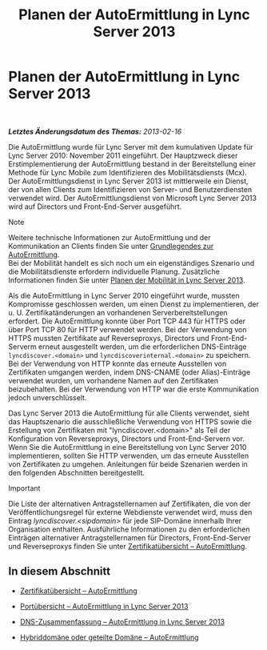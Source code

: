 ﻿---
title: Planen der AutoErmittlung in Lync Server 2013
TOCTitle: Planen der AutoErmittlung in Lync Server 2013
ms:assetid: 51f1ff94-1d64-4e6d-a878-b86fa07edc2d
ms:mtpsurl: https://technet.microsoft.com/de-de/library/JJ945628(v=OCS.15)
ms:contentKeyID: 52056335
ms.date: 05/19/2016
mtps_version: v=OCS.15
ms.translationtype: HT
---

# Planen der AutoErmittlung in Lync Server 2013

 

_**Letztes Änderungsdatum des Themas:** 2013-02-16_

Die AutoErmittlung wurde für Lync Server mit dem kumulativen Update für Lync Server 2010: November 2011 eingeführt. Der Hauptzweck dieser Erstimplementierung der AutoErmittlung bestand in der Bereitstellung einer Methode für Lync Mobile zum Identifizieren des Mobilitätsdiensts (Mcx). Der AutoErmittlungsdienst in Lync Server 2013 ist mittlerweile ein Dienst, der von allen Clients zum Identifizieren von Server- und Benutzerdiensten verwendet wird. Der AutoErmittlungsdienst von Microsoft Lync Server 2013 wird auf Directors und Front-End-Server ausgeführt.


> [!NOTE]
> Weitere technische Informationen zur AutoErmittlung und der Kommunikation an Clients finden Sie unter <A href="lync-server-2013-understanding-autodiscover.md">Grundlegendes zur AutoErmittlung</A>.<BR>Bei der Mobilität handelt es sich noch um ein eigenständiges Szenario und die Mobilitätsdienste erfordern individuelle Planung. Zusätzliche Informationen finden Sie unter <A href="lync-server-2013-planning-for-mobility.md">Planen der Mobilität in Lync Server&nbsp;2013</A>.



Als die AutoErmittlung in Lync Server 2010 eingeführt wurde, mussten Kompromisse geschlossen werden, um einen Dienst zu implementieren, der u. U. Zertifikatänderungen an vorhandenen Serverbereitstellungen erfordert. Die AutoErmittlung konnte über Port TCP 443 für HTTPS oder über Port TCP 80 für HTTP verwendet werden. Bei der Verwendung von HTTPS mussten Zertifikate auf Reverseproxys, Directors und Front-End-Serverm erneut ausgestellt werden, um die erforderlichen DNS-Einträge `lyncdiscover.<domain>` und `lyncdiscoverinternal.<domain>` zu speichern. Bei der Verwendung von HTTP konnte das erneute Ausstellen von Zertifikaten umgangen werden, indem DNS-CNAME (oder Alias)-Einträge verwendet wurden, um vorhandene Namen auf den Zertifikaten beizubehalten. Bei der Verwendung von HTTP war die erste Kommunikation jedoch unverschlüsselt.

Das Lync Server 2013 die AutoErmittlung für alle Clients verwendet, sieht das Hauptszenario die ausschließliche Verwendung von HTTPS sowie die Erstellung von Zertifikaten mit "lyncdiscover.\<domain\>" als Teil der Konfiguration von Reverseproxys, Directors und Front-End-Servern vor. Wenn Sie die AutoErmittlung in eine Bereitstellung von Lync Server 2010 implementieren, sollten Sie HTTP verwenden, um das erneute Ausstellen von Zertifikaten zu umgehen. Anleitungen für beide Szenarien werden in den folgenden Abschnitten bereitgestellt.


> [!IMPORTANT]
> Die Liste der alternativen Antragstellernamen auf Zertifikaten, die von der Veröffentlichungsregel für externe Webdienste verwendet wird, muss den Eintrag <EM>lyncdiscover.&lt;sipdomain&gt;</EM> für jede SIP-Domäne innerhalb Ihrer Organisation enthalten. Ausführliche Informationen zu den erforderlichen Einträgen alternativer Antragstellernamen für Directors, Front-End-Server und Reverseproxys finden Sie unter <A href="lync-server-2013-certificate-summary-autodiscover.md">Zertifikatübersicht – AutoErmittlung</A>.



## In diesem Abschnitt

  - [Zertifikatübersicht – AutoErmittlung](lync-server-2013-certificate-summary-autodiscover.md)

  - [Portübersicht – AutoErmittlung in Lync Server 2013](lync-server-2013-port-summary-autodiscover.md)

  - [DNS-Zusammenfassung – AutoErmittlung in Lync Server 2013](lync-server-2013-dns-summary-autodiscover.md)

  - [Hybriddomäne oder geteilte Domäne – AutoErmittlung](lync-server-2013-hybrid-and-split-domain-autodiscover.md)

